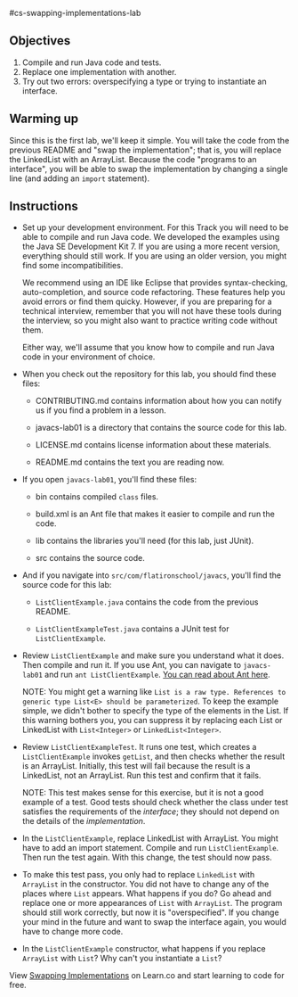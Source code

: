 #cs-swapping-implementations-lab

## Objectives

1.  Compile and run Java code and tests.
2.  Replace one implementation with another.
3.  Try out two errors: overspecifying a type or trying to instantiate an interface.


## Warming up

Since this is the first lab, we'll keep it simple.  You will take the code from the previous README and "swap the implementation"; that is, you will replace the LinkedList with an ArrayList.  Because the code "programs to an interface", you will be able to swap the implementation by changing a single line (and adding an `import` statement).


## Instructions


*   Set up your development environment.  For this Track you will need to be able to compile and run Java code.  We developed the examples using the Java SE Development Kit 7. If you are using a more recent version, everything should still work.  If you are using an older version, you might find some incompatibilities.

    We recommend using an IDE like Eclipse that provides syntax-checking, auto-completion, and source code refactoring.  These features help you avoid errors or find them quicky.  However, if you are preparing for a technical interview, remember that you will not have these tools during the interview, so you might also want to practice writing code without them.

    Either way, we'll assume that you know how to compile and run Java code in your environment of choice.
    
*   When you check out the repository for this lab, you should find these files:

    *  CONTRIBUTING.md contains information about how you can notify us if you find a problem in a lesson.
    
    *  javacs-lab01 is a directory that contains the source code for this lab.
    
    *  LICENSE.md contains license information about these materials.
    
    *  README.md contains the text you are reading now.
    
*   If you open `javacs-lab01`, you'll find these files:

    *  bin contains compiled `class` files.  
    
    *  build.xml is an Ant file that makes it easier to compile and run the code.
    
    *  lib contains the libraries you'll need (for this lab, just JUnit).
    
    *  src contains the source code.
    
*   And if you navigate into `src/com/flatironschool/javacs`, you'll find the source code for this lab:

    *  `ListClientExample.java` contains the code from the previous README.

    *  `ListClientExampleTest.java` contains a JUnit test for `ListClientExample`. 

*   Review `ListClientExample` and make sure you understand what it does.  Then compile and run it.  If you use Ant, you can navigate to `javacs-lab01` and run `ant ListClientExample`.  [You can read about Ant here](https://ant.apache.org/manual/tutorial-HelloWorldWithAnt.html).

    NOTE: You might get a warning like `List is a raw type. References to generic type List<E> should be parameterized`.  To keep the example simple, we didn't bother to specify the type of the elements in the List.  If this warning bothers you, you can suppress it by replacing each List or LinkedList with `List<Integer>` or `LinkedList<Integer>`.


*   Review `ListClientExampleTest`.  It runs one test, which creates a `ListClientExample` invokes `getList`, and then checks whether the result is an ArrayList.  Initially, this test will fail because the result is a LinkedList, not an ArrayList.  Run this test and confirm that it fails.

    NOTE: This test makes sense for this exercise, but it is not a good example of a test.  Good tests should check whether the class under test satisfies the requirements of the *interface*; they should not depend on the details of the *implementation*.


*   In the `ListClientExample`, replace LinkedList with ArrayList.  You might have to add an import statement.  Compile and run `ListClientExample`.  Then run the test again.  With this change, the test should now pass.


*   To make this test pass, you only had to replace `LinkedList` with `ArrayList` in the constructor.  You did not have to change any of the places where `List` appears.  What happens if you do?  Go ahead and replace one or more appearances of `List` with `ArrayList`.  The program should still work correctly, but now it is "overspecified".  If you change your mind in the future and want to swap the interface again, you would have to change more code.


*  In the `ListClientExample` constructor, what happens if you replace `ArrayList` with `List`?  Why can't you instantiate a `List`?


<p data-visibility='hidden'>View <a href='https://learn.co/lessons/cs-swapping-implementations-lab'>Swapping Implementations</a> on Learn.co and start learning to code for free.</p>
